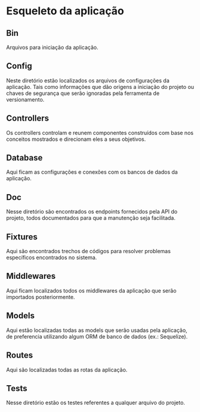 # Esqueleto da aplicação

## Bin

Arquivos para iniciação da aplicação.

## Config

Neste diretório estão localizados os arquivos de configurações da aplicação. Tais como informações que dão origens a iniciação do projeto ou chaves de segurança que serão ignoradas pela ferramenta de versionamento.

## Controllers

Os controllers controlam e reunem componentes construídos com base nos conceitos mostrados e direcionam eles a seus objetivos.

## Database

Aqui ficam as configurações e conexões com os bancos de dados da aplicação.

## Doc

Nesse diretório são encontrados os endpoints fornecidos pela API do projeto, todos documentados para que a manutenção seja facilitada.

## Fixtures

Aqui são encontrados trechos de códigos para resolver problemas específicos encontrados no sistema.

## Middlewares

Aqui ficam localizados todos os middlewares da aplicação que serão importados posteriormente.

## Models

Aqui estão localizadas todas as models que serão usadas pela aplicação, de preferencia utilizando algum ORM de banco de dados (ex.: Sequelize).

## Routes

Aqui são localizadas todas as rotas da aplicação.

## Tests

Nesse diretório estão os testes referentes a qualquer arquivo do projeto.